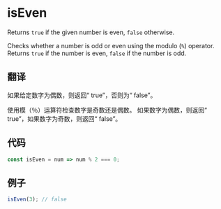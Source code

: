 # isEven

Returns `true` if the given number is even, `false` otherwise.

Checks whether a number is odd or even using the modulo (`%`) operator.
Returns `true` if the number is even, `false` if the number is odd.

## 翻译

如果给定数字为偶数，则返回“ true”，否则为“ false”。

使用模（％）运算符检查数字是奇数还是偶数。
如果数字为偶数，则返回“ true”，如果数字为奇数，则返回“ false”。

## 代码

```js
const isEven = num => num % 2 === 0;
```

## 例子

```js
isEven(3); // false
```
